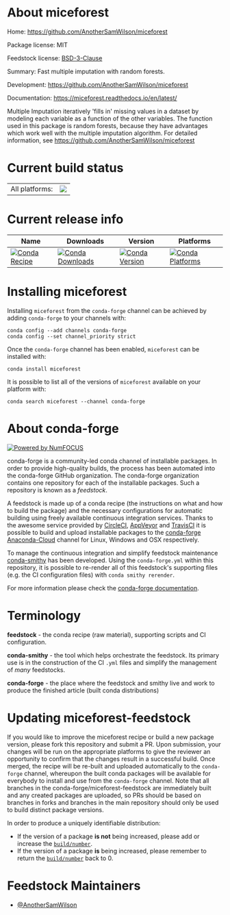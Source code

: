 About miceforest
================

Home: https://github.com/AnotherSamWilson/miceforest

Package license: MIT

Feedstock license: [BSD-3-Clause](https://github.com/conda-forge/miceforest-feedstock/blob/master/LICENSE.txt)

Summary: Fast multiple imputation with random forests.

Development: https://github.com/AnotherSamWilson/miceforest

Documentation: https://miceforest.readthedocs.io/en/latest/

Multiple Imputation iteratively 'fills in' missing values in a dataset
by modeling each variable as a function of the other variables. The
function used in this package is random forests, because they have
advantages which work well with the multiple imputation algorithm.
For detailed information, see https://github.com/AnotherSamWilson/miceforest


Current build status
====================


<table><tr><td>All platforms:</td>
    <td>
      <a href="https://dev.azure.com/conda-forge/feedstock-builds/_build/latest?definitionId=13497&branchName=master">
        <img src="https://dev.azure.com/conda-forge/feedstock-builds/_apis/build/status/miceforest-feedstock?branchName=master">
      </a>
    </td>
  </tr>
</table>

Current release info
====================

| Name | Downloads | Version | Platforms |
| --- | --- | --- | --- |
| [![Conda Recipe](https://img.shields.io/badge/recipe-miceforest-green.svg)](https://anaconda.org/conda-forge/miceforest) | [![Conda Downloads](https://img.shields.io/conda/dn/conda-forge/miceforest.svg)](https://anaconda.org/conda-forge/miceforest) | [![Conda Version](https://img.shields.io/conda/vn/conda-forge/miceforest.svg)](https://anaconda.org/conda-forge/miceforest) | [![Conda Platforms](https://img.shields.io/conda/pn/conda-forge/miceforest.svg)](https://anaconda.org/conda-forge/miceforest) |

Installing miceforest
=====================

Installing `miceforest` from the `conda-forge` channel can be achieved by adding `conda-forge` to your channels with:

```
conda config --add channels conda-forge
conda config --set channel_priority strict
```

Once the `conda-forge` channel has been enabled, `miceforest` can be installed with:

```
conda install miceforest
```

It is possible to list all of the versions of `miceforest` available on your platform with:

```
conda search miceforest --channel conda-forge
```


About conda-forge
=================

[![Powered by
NumFOCUS](https://img.shields.io/badge/powered%20by-NumFOCUS-orange.svg?style=flat&colorA=E1523D&colorB=007D8A)](https://numfocus.org)

conda-forge is a community-led conda channel of installable packages.
In order to provide high-quality builds, the process has been automated into the
conda-forge GitHub organization. The conda-forge organization contains one repository
for each of the installable packages. Such a repository is known as a *feedstock*.

A feedstock is made up of a conda recipe (the instructions on what and how to build
the package) and the necessary configurations for automatic building using freely
available continuous integration services. Thanks to the awesome service provided by
[CircleCI](https://circleci.com/), [AppVeyor](https://www.appveyor.com/)
and [TravisCI](https://travis-ci.com/) it is possible to build and upload installable
packages to the [conda-forge](https://anaconda.org/conda-forge)
[Anaconda-Cloud](https://anaconda.org/) channel for Linux, Windows and OSX respectively.

To manage the continuous integration and simplify feedstock maintenance
[conda-smithy](https://github.com/conda-forge/conda-smithy) has been developed.
Using the ``conda-forge.yml`` within this repository, it is possible to re-render all of
this feedstock's supporting files (e.g. the CI configuration files) with ``conda smithy rerender``.

For more information please check the [conda-forge documentation](https://conda-forge.org/docs/).

Terminology
===========

**feedstock** - the conda recipe (raw material), supporting scripts and CI configuration.

**conda-smithy** - the tool which helps orchestrate the feedstock.
                   Its primary use is in the construction of the CI ``.yml`` files
                   and simplify the management of *many* feedstocks.

**conda-forge** - the place where the feedstock and smithy live and work to
                  produce the finished article (built conda distributions)


Updating miceforest-feedstock
=============================

If you would like to improve the miceforest recipe or build a new
package version, please fork this repository and submit a PR. Upon submission,
your changes will be run on the appropriate platforms to give the reviewer an
opportunity to confirm that the changes result in a successful build. Once
merged, the recipe will be re-built and uploaded automatically to the
`conda-forge` channel, whereupon the built conda packages will be available for
everybody to install and use from the `conda-forge` channel.
Note that all branches in the conda-forge/miceforest-feedstock are
immediately built and any created packages are uploaded, so PRs should be based
on branches in forks and branches in the main repository should only be used to
build distinct package versions.

In order to produce a uniquely identifiable distribution:
 * If the version of a package **is not** being increased, please add or increase
   the [``build/number``](https://docs.conda.io/projects/conda-build/en/latest/resources/define-metadata.html#build-number-and-string).
 * If the version of a package **is** being increased, please remember to return
   the [``build/number``](https://docs.conda.io/projects/conda-build/en/latest/resources/define-metadata.html#build-number-and-string)
   back to 0.

Feedstock Maintainers
=====================

* [@AnotherSamWilson](https://github.com/AnotherSamWilson/)

